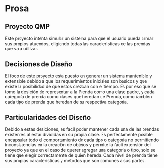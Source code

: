 # Prosa

## Proyecto QMP

  Este proyecto intenta simular un sistema para que el usuario pueda armar sus propios atuendos, eligiendo todas las caracterìsticas de las prendas que va a utilizar.

## Decisiones de Diseño

  El foco de este proyecto esta puesto en generar un sistema mantenible y extensible debido a que los requerimientos iniciales son básicos y que existe la posibilidad de que estos crezcan con el tiempo.
  Es por eso que se tomo la desición de representar a la Prenda como una clase padre, y cada categoría de prenda como clases que heredan de Prenda, como tambien cada tipo de prenda que heredan de su respectiva categoría.

## Particularidades del Diseño

  Debido a estas desiciones, es facil poder mantener cada una de las prendas existentes al estar divididas en su propia clase. Es perfectamente posible encapsular todo el comportamiento de cada tipo o categoria no permitiendo inconsistencias en la creación de objetos y permite la facil extensión del proyecto ya que en el caso de querer agregar una categoría o tipo, solo se tiene que elegir correctamente de quien hereda. Cada nivel de prenda tiene sus propias características y métodos que son comunes a sus partes.


